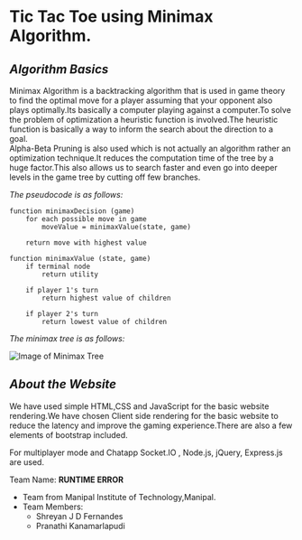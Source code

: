 # Tic Tac Toe using Minimax Algorithm.

## **_Algorithm Basics_**

   Minimax Algorithm is a backtracking algorithm that is used in game theory to find the optimal move for a player assuming that your opponent also plays optimally.Its basically a computer playing against a computer.To solve the problem of optimization a heuristic function is involved.The heuristic function is basically a way to inform the search about the direction to a goal.<br />
   Alpha-Beta Pruning is also used which is not actually an algorithm rather an optimization technique.It reduces the computation time of the tree by a huge factor.This also allows us to search faster and even go into deeper levels in the game tree by cutting off few branches.<br />
      
    
*The pseudocode is as follows:*

```
function minimaxDecision (game)
	for each possible move in game
		moveValue = minimaxValue(state, game)

	return move with highest value

function minimaxValue (state, game)
	if terminal node
		return utility

	if player 1's turn
		return highest value of children

	if player 2's turn
		return lowest value of children
  ```
 

*The minimax tree is as follows:*

![Image of Minimax Tree](https://www.researchgate.net/publication/262672371/figure/fig1/AS:393455625883662@1470818539933/Game-tree-for-Tic-Tac-Toe-game-using-MiniMax-algorithm.png)

## **_About the Website_**

   We have used simple HTML,CSS and JavaScript for the basic website rendering.We have chosen Client side rendering for the basic website to reduce the latency and improve the gaming experience.There are also a few elements of bootstrap included.<br />

For multiplayer mode and Chatapp Socket.IO , Node.js, jQuery, Express.js are used.
<br />
 
 Team Name: **RUNTIME ERROR**
 -  Team from Manipal Institute of Technology,Manipal.
 -  Team Members:
    * Shreyan J D Fernandes 
    * Pranathi Kanamarlapudi

